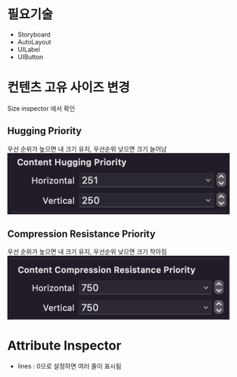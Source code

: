 # 필요기술
- Storyboard
- AutoLayout
- UILabel
- UIButton

# 컨텐츠 고유 사이즈 변경
Size inspector 에서 확인
## Hugging Priority 
우선 순위가 높으면 내 크기 유지, 우선순위 낮으면 크기 늘어남<br>
![Hugging](./img/huggingPriority.png)

## Compression Resistance Priority 
우선 순위가 높으면 내 크기 유지, 우선순위 낮으면 크기 작아짐
![compression](./img/compressionPriority.png)

# Attribute Inspector
- lines : 0으로 설정하면 여러 줄이 표시됨
